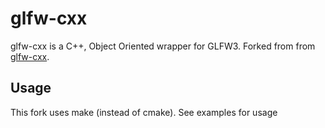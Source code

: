 glfw-cxx
========

glfw-cxx is a C++, Object Oriented wrapper for GLFW3. Forked from from [glfw-cxx](https://github.com/GenuineAster/glfw-cxx).

Usage
-----

This fork uses make (instead of cmake). See examples for usage